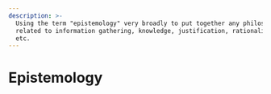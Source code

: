 ```yaml
---
description: >-
  Using the term "epistemology" very broadly to put together any philosophy
  related to information gathering, knowledge, justification, rationality, logic
  etc.
---
```


# Epistemology


